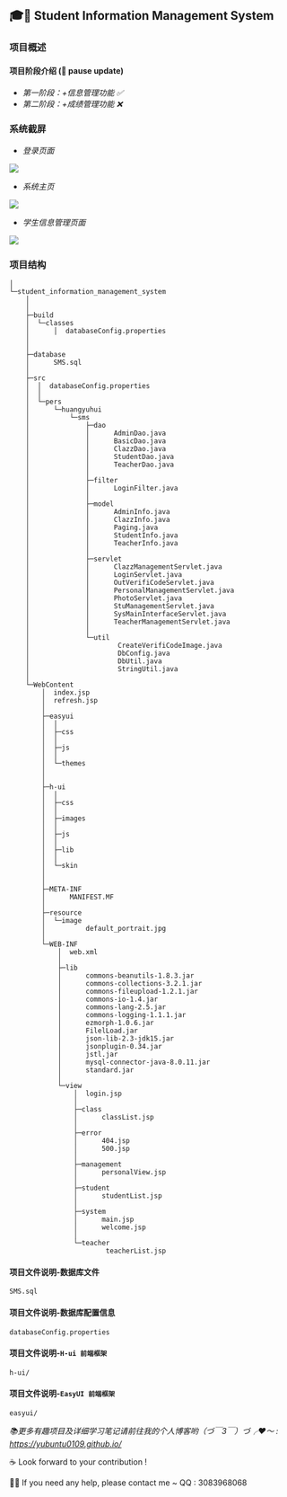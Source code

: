 ## :mortar_board::pencil: Student Information Management System

### 项目概述

#### 项目阶段介绍  (:speech_balloon: pause update)
- *第一阶段：+信息管理功能 :white_check_mark:*
- *第二阶段：+成绩管理功能 :x:*

### 系统截屏

- *登录页面*

![](https://raw.githubusercontent.com/YUbuntu0109/Student-Information-Management-System/master/demonstration_picture/Student_Information_Management_System01-LoginInterface.PNG)

- *系统主页*

![](https://raw.githubusercontent.com/YUbuntu0109/Student-Information-Management-System/master/demonstration_picture/Student_Information_Management_System01-MainInterface.PNG)

- *学生信息管理页面*

![](https://raw.githubusercontent.com/YUbuntu0109/Student-Information-Management-System/master/demonstration_picture/Student_Information_Management_System01-StudentInfoInterface.PNG)


### 项目结构
```
│
└─student_information_management_system
    │       
    │
    ├─build
    │  └─classes
    │      │  databaseConfig.properties
    │                                                                                       
    │
    ├─database
    │      SMS.sql
    │
    ├─src
    │  │  databaseConfig.properties
    │  │
    │  └─pers
    │      └─huangyuhui
    │          └─sms
    │              ├─dao
    │              │      AdminDao.java
    │              │      BasicDao.java
    │              │      ClazzDao.java
    │              │      StudentDao.java
    │              │      TeacherDao.java
    │              │
    │              ├─filter
    │              │      LoginFilter.java
    │              │
    │              ├─model
    │              │      AdminInfo.java
    │              │      ClazzInfo.java
    │              │      Paging.java
    │              │      StudentInfo.java
    │              │      TeacherInfo.java
    │              │
    │              ├─servlet
    │              │      ClazzManagementServlet.java
    │              │      LoginServlet.java
    │              │      OutVerifiCodeServlet.java
    │              │      PersonalManagementServlet.java
    │              │      PhotoServlet.java
    │              │      StuManagementServlet.java
    │              │      SysMainInterfaceServlet.java
    │              │      TeacherManagementServlet.java
    │              │
    │              └─util
    │                      CreateVerifiCodeImage.java
    │                      DbConfig.java
    │                      DbUtil.java
    │                      StringUtil.java
    │
    └─WebContent
        │  index.jsp
        │  refresh.jsp
        │
        ├─easyui
        │  │
        │  ├─css       
        │  │
        │  ├─js
        │  │     
        │  └─themes
        │      
        │
        ├─h-ui
        │  │
        │  ├─css
        │  │      
        │  ├─images
        │  │
        │  ├─js
        │  │       
        │  ├─lib
        │  │
        │  └─skin
        │     
        │
        ├─META-INF
        │      MANIFEST.MF
        │
        ├─resource
        │  └─image
        │          default_portrait.jpg
        │
        └─WEB-INF
            │  web.xml
            │
            ├─lib
            │      commons-beanutils-1.8.3.jar
            │      commons-collections-3.2.1.jar
            │      commons-fileupload-1.2.1.jar
            │      commons-io-1.4.jar
            │      commons-lang-2.5.jar
            │      commons-logging-1.1.1.jar
            │      ezmorph-1.0.6.jar
            │      FilelLoad.jar
            │      json-lib-2.3-jdk15.jar
            │      jsonplugin-0.34.jar
            │      jstl.jar
            │      mysql-connector-java-8.0.11.jar
            │      standard.jar
            │
            └─view
                │  login.jsp
                │
                ├─class
                │      classList.jsp
                │
                ├─error
                │      404.jsp
                │      500.jsp
                │
                ├─management
                │      personalView.jsp
                │
                ├─student
                │      studentList.jsp
                │
                ├─system
                │      main.jsp
                │      welcome.jsp
                │
                └─teacher
                        teacherList.jsp
```

#### 项目文件说明-数据库文件
```
SMS.sql
```

#### 项目文件说明-数据库配置信息
```
databaseConfig.properties
```

#### 项目文件说明-`H-ui 前端框架`
```
h-ui/
```

#### 项目文件说明-`EasyUI 前端框架`
```
easyui/
```

 
 
*:books:更多有趣项目及详细学习笔记请前往我的个人博客哟（づ￣3￣）づ╭❤～ : https://yubuntu0109.github.io/* 
 
:coffee: Look forward to your contribution !

:man_student: If you need any help, please contact me ~ QQ : 3083968068

